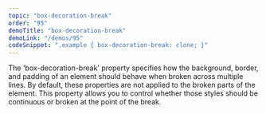 ```yaml
---
topic: "box-decoration-break"
order: "95"
demoTitle: "box-decoration-break"
demoLink: "/demos/95"
codeSnippet: ".example { box-decoration-break: clone; }"
---
```


The 'box-decoration-break' property specifies how the background, border, and padding of an element should behave when broken across multiple lines. By default, these properties are not applied to the broken parts of the element. This property allows you to control whether those styles should be continuous or broken at the point of the break.
<br />
